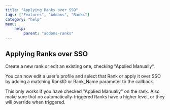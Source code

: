 ```yaml
---
title: "Applying Ranks over SSO"
tags: ["Features", "Addons", "Ranks"]
category: "help"
menu:
    help:
        parent: "addons-ranks"
---
```


## Applying Ranks over SSO

Create a new rank or edit an existing one, checking "Applied Manually".

You can now edit a user's profile and select that Rank or apply it over SSO by adding a matching RankID or Rank_Name parameter to the callback.

This only works if you have checked "Applied Manually" on the rank. Also make sure that no automatically-triggered Ranks have a higher level, or they will override when triggered.
